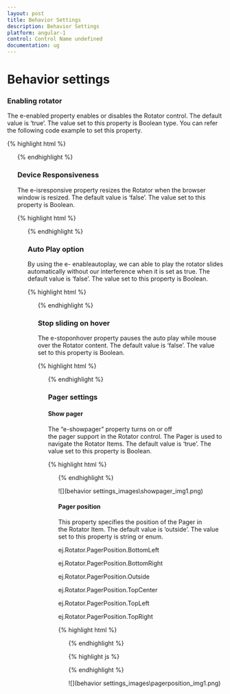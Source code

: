 ```yaml
---
layout: post
title: Behavior Settings
description: Behavior Settings
platform: angular-1
control: Control Name undefined
documentation: ug
---
```


# Behavior settings

### Enabling rotator

The e-enabled property enables or disables the Rotator control. The default value is ‘true’. The value set to this property is Boolean type. You can refer the following code example to set this property.

{% highlight html %}

<ul id="sliderContent" ej-rotator e-datasource="dataList" e-enabled="true" e-slidewidth="600px" e-slideheight="350px"/>

{% endhighlight %}


### Device Responsiveness 

The e-isresponsive property resizes the Rotator when the browser window is resized. The default value is ‘false’. The value set to this property is Boolean.

{% highlight html %}

<ul id="sliderContent" ej-rotator e-datasource="dataList" e-isresponsive="true" e-slidewidth="600px" e-slideheight="350px"/>

{% endhighlight %}

### Auto Play option

By using the e- enableautoplay, we can able to play the rotator slides automatically without our interference when it is set as true. The default value is ‘false’. The value set to this property is Boolean.

{% highlight html %}

<ul id="sliderContent" ej-rotator e-datasource="dataList" e-enableautoplay="true" e-slidewidth="600px" e-slideheight="350px"/>

{% endhighlight %}

### Stop sliding on hover

The e-stoponhover property pauses the auto play while mouse over the Rotator content. The default value is ‘false’. The value set to this property is Boolean.

{% highlight html %}

 <ul id="sliderContent" ej-rotator e-datasource="dataList" e- enableautoplay="true" e-stoponhover="true" e-slidewidth="600px" e-slideheight="350px"/>

{% endhighlight %}


### Pager settings

#### Show pager

The “e-showpager” property turns on or off the pager support in the Rotator control. The Pager is used to navigate the Rotator Items. The default value is ‘true’. The value set to this property is Boolean.

{% highlight html %}
                            <ul id="sliderContent" ej-rotator e-datasource="dataList" e-showpager="false" e-slidewidth="600px" e-slideheight="350px" />
{% endhighlight %}



![](behavior settings_images\showpager_img1.png)

#### Pager position

This property specifies the position of the Pager in the Rotator Item. The default value is ‘outside’. The value set to this property is string or enum.

ej.Rotator.PagerPosition.BottomLeft

ej.Rotator.PagerPosition.BottomRight

ej.Rotator.PagerPosition.Outside

ej.Rotator.PagerPosition.TopCenter

ej.Rotator.PagerPosition.TopLeft

ej.Rotator.PagerPosition.TopRight





{% highlight html %}
        <ul id="sliderContent" ej-rotator e-datasource="dataList" e-pagerposition="position" e-slidewidth="600px" e-slideheight="350px"/>
{% endhighlight %}



{% highlight js %}


   <script>
   var list = [
    { text: "Snowfall", url: "http://js.syncfusion.com/demos/web/content/images/rotator/snowfall.jpg" },
    { text: "Tablet", url: "http://js.syncfusion.com/demos/web/content/images/rotator/tablet.jpg" },
    { text: "Nature", url: "http://js.syncfusion.com/demos/web/content/images/rotator/nature.jpg" },
    { text: "Card", url: "http://js.syncfusion.com/demos/web/content/images/rotator/card.jpg" },
    { text: "Bird", url: "http://js.syncfusion.com/demos/web/content/images/rotator/bird.jpg" },
    { text: "Wheat", url: "http://js.syncfusion.com/demos/web/content/images/rotator/wheat.jpg" },
    { text: "Night", url: "http://js.syncfusion.com/demos/web/content/images/rotator/night.jpg" }];
        angular.module('rotatApp', ['ejangular']).controller('RotatCtrl', function ($scope) {
            $scope.dataList = list;
$scope.position = ej.Rotator.PagerPosition.BottomLeft;
        });
    </script>


{% endhighlight %}

![](behavior settings_images\pagerposition_img1.png)





